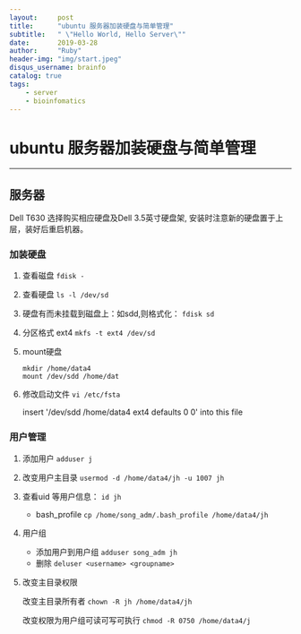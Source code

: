 ```yaml
---
layout:     post
title:      "ubuntu 服务器加装硬盘与简单管理"
subtitle:   " \"Hello World, Hello Server\""
date:       2019-03-28
author:     "Ruby"
header-img: "img/start.jpeg"
disqus_username: brainfo
catalog: true
tags:
    - server
    - bioinfomatics
---
```


# ubuntu 服务器加装硬盘与简单管理

---

## 服务器
Dell T630
选择购买相应硬盘及Dell 3.5英寸硬盘架, 安装时注意新的硬盘置于上层，装好后重启机器。

### 加装硬盘

1. 查看磁盘
	`fdisk -`
	
2. 查看硬盘
 	`ls -l /dev/sd`

3. 硬盘有而未挂载到磁盘上：如sdd,则格式化：
 	`fdisk sd`

4. 分区格式 ext4
	`mkfs -t ext4 /dev/sd`

5. mount硬盘
 	```
 	mkdir /home/data4
 	mount /dev/sdd /home/dat
 	```
 	
6. 修改启动文件
 	`vi /etc/fsta`
 	
 	insert  '/dev/sdd        /home/data4     ext4    defaults        0       0' into this file

### 用户管理

1. 添加用户
 	`adduser j`

2. 改变用户主目录
 	`usermod -d /home/data4/jh -u 1007 jh`

3. 查看uid 等用户信息：	
	`id jh`
    - bash_profile
		`cp /home/song_adm/.bash_profile /home/data4/jh`

4. 用户组
	- 添加用户到用户组
			`adduser song_adm jh`
	- 删除
			`deluser <username> <groupname>`

5. 改变主目录权限
   
    改变主目录所有者
		`chown -R jh /home/data4/jh`

    改变权限为用户组可读可写可执行
		`chmod -R 0750 /home/data4/j`